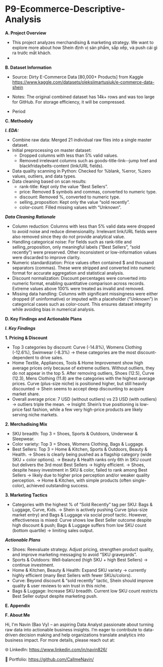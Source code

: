 # P9-Ecommerce-Descriptive-Analysis

**A. Project Overview**

- This project analyzes merchandising & marketing strategy. We want to explore more about how Shein định vị sản phẩm, sắp xếp, và push cái gì ra trước mắt khách.
- 

**B. Dataset Information**

- Source: Dirty E-Commerce Data [80,000+ Products] from Kaggle
https://www.kaggle.com/datasets/oleksiimartusiuk/e-commerce-data-shein

- Notes: The original combined dataset has 14k+ rows and was too large for GitHub. For storage efficiency, it will be compressed.

- Period

**C. Methodoly**

_**I. EDA:**_
- Combine raw data: Merged 21 individual raw files into a single master dataset.
- Initial preprocessing on master dataset:
  + Dropped columns with less than 5% valid values.
  + Removed irrelevant columns such as goods-title-link--jump href and blackfridaybelts-content (link/URL fields).
- Data quality scanning in Python: Checked for %blank, %error, %zero values, outliers, and data types.
- Data cleaning based on scan results:
  + rank-title: Kept only the value “Best Sellers”.
  + price: Removed $ symbols and commas, converted to numeric type.
  + discount: Removed %, converted to numeric type.
  + selling_proposition: Kept only the value “sold recently”.
  + color-count: Filled missing values with “Unknown”.

_**Data Cleaning Rationale**_
- Column reduction: Columns with less than 5% valid data were dropped to avoid noise and reduce dimensionality. Irrelevant link/URL fields were also removed since they do not provide analytical value.
- Handling categorical noise: For fields such as rank-title and selling_proposition, only meaningful labels (“Best Sellers”, “sold recently”) were preserved. Other inconsistent or low-information values were discarded to improve clarity.
- Numeric standardization: Price values often contained $ and thousand separators (commas). These were stripped and converted into numeric format for accurate aggregation and statistical analysis.
- Discount normalization: Discount percentages were converted into numeric format, enabling quantitative comparison across records. Extreme values above 100% were treated as invalid and removed.
- Missing data handling: Columns with significant missingness were either dropped (if uninformative) or imputed with a placeholder (“Unknown”) in categorical cases such as color-count. This ensures dataset integrity while avoiding bias in numerical analysis.

**D. Key Findings and Actionable Plans**

_**I. Key Findings**_

**1. Pricing & Discount**
- Top 3 categories by discount: Curve (-14.8%), Womens Clothing (-12.6%), Swimwear (-8.3%) → these categories are the most discount-dependent to drive sales.
- Home Textile, Appliances, Tools & Home Improvement show high average prices only because of extreme outliers. Without outliers, they do not appear in the top 5. After removing outliers, Shoes (12.5), Curve (12.3), Mens Clothing (11.8) are the categories with the highest average prices. Curve (plus-size niche) is positioned higher, but still heavily discounted → Shein seems to accept deep discounting to acquire market share.
- Overall average price: 7 USD (without outliers) vs 23 USD (with outliers) → outliers triple the mean.
→ Insight: Shein’s true positioning is low-price fast fashion, while a few very high-price products are likely serving niche markets.

**2. Merchadising Mix**

- SKU breadth: Top 3 = Shoes, Sports & Outdoors, Underwear & Sleepwear.
- Color variety: Top 3 = Shoes, Womens Clothing, Bags & Luggage.
- Best Sellers: Top 3 = Home & Kitchen, Sports & Outdoors, Beauty & Health.
→ Shoes is clearly being pushed as a flagship category (wide SKU + color options).
→ Beauty & Health ranks only 6th in SKU count but delivers the 3rd most Best Sellers → highly efficient.
→ Shoes, despite heavy investment in SKU & color, failed to rank among Best Sellers → likely due to higher price perception and/or weaker quality perception.
→ Home & Kitchen, with simple products (often single-color), achieved outstanding success.

**3. Marketing Tactics**

- Categories with the highest % of “Sold Recently” tag per SKU: Bags & Luggage, Curve, Kids.
→ Shein is actively pushing Curve (plus-size market entry) and Bags & Luggage via social proof tactic. However, effectiveness is mixed: Curve shows low Best Seller outcome despite high discount & push; Bags & Luggage suffers from low SKU count (bottom quartile) → limiting sales output.

_**Actionable Plans**_

- Shoes: Reevaluate strategy. Adjust pricing, strengthen product quality, and improve marketing messaging to avoid “SKU graveyards”.
- Sports & Outdoors: Well-balanced (high SKU + high Best Sellers) → continue investment.
- Home & Kitchen, Beauty & Health: Expand SKU variety → currently highly efficient (many Best Sellers with fewer SKUs/colors).
- Curve: Beyond discount & “sold recently” tactic, Shein should improve quality & user reviews to win trust in this niche.
- Bags & Luggage: Increase SKU breadth. Current low SKU count restricts Best Seller output despite marketing push.

**E. Appendix**

**F. About Me**

Hi, I'm Navin (Bao Vy) – an aspiring Data Analyst passionate about turning raw data into actionable business insights. I’m eager to contribute to data-driven decision making and help organizations translate analytics into business impact. For more details, please reach out at:

🌐 LinkedIn: https://www.linkedin.com/in/navin826/

📂 Portfolio: https://github.com/CallmeNavin/

